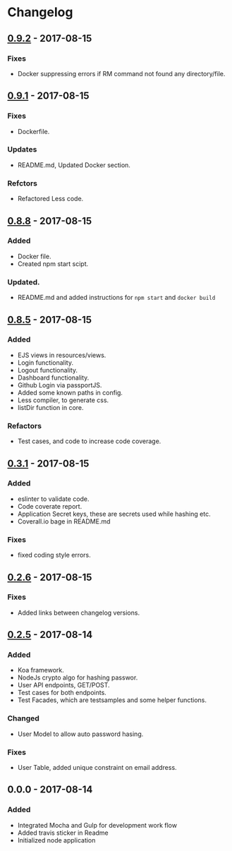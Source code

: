 # Changelog

## [0.9.2] - 2017-08-15

### Fixes
- Docker suppressing errors if RM command not found any directory/file.

## [0.9.1] - 2017-08-15

### Fixes
- Dockerfile.

### Updates
- README.md, Updated Docker section.

### Refctors
- Refactored Less code.

## [0.8.8] - 2017-08-15

### Added
- Docker file.
- Created npm start scipt.

### Updated.
- README.md and added instructions for `npm start` and `docker build`

## [0.8.5] - 2017-08-15

### Added
- EJS views in resources/views.
- Login functionality.
- Logout functionality.
- Dashboard functionality.
- Github Login via passportJS.
- Added some known paths in config.
- Less compiler, to generate css.
- listDir function in core.

### Refactors
- Test cases, and code to increase code coverage.

## [0.3.1] - 2017-08-15

### Added
- eslinter to validate code.
- Code coverate report.
- Application Secret keys, these are secrets used while hashing etc.
- Coverall.io bage in README.md

### Fixes
- fixed coding style errors.

## [0.2.6] - 2017-08-15

### Fixes
- Added links between changelog versions.

## [0.2.5] - 2017-08-14

### Added
- Koa framework.
- NodeJs crypto algo for hashing passwor.
- User API endpoints, GET/POST.
- Test cases for both endpoints.
- Test Facades, which are testsamples and some helper functions.

### Changed
- User Model to allow auto password hasing.

### Fixes
- User Table, added unique constraint on email address.

## 0.0.0 - 2017-08-14

### Added
- Integrated Mocha and Gulp for development work flow
- Added travis sticker in Readme
- Initialized node application

[0.9.2]: https://github.com/mabdullah353/koajsapp/compare/v0.9.1...v0.9.2
[0.9.1]: https://github.com/mabdullah353/koajsapp/compare/v0.8.8...v0.9.1
[0.8.8]: https://github.com/mabdullah353/koajsapp/compare/v0.8.5...v0.8.8
[0.8.5]: https://github.com/mabdullah353/koajsapp/compare/v0.3.1...v0.8.5
[0.3.1]: https://github.com/mabdullah353/koajsapp/compare/v0.2.6...v0.3.1
[0.2.6]: https://github.com/mabdullah353/koajsapp/compare/v0.2.5...v0.2.6
[0.2.5]: https://github.com/mabdullah353/koajsapp/compare/v0.0.0...v0.2.5